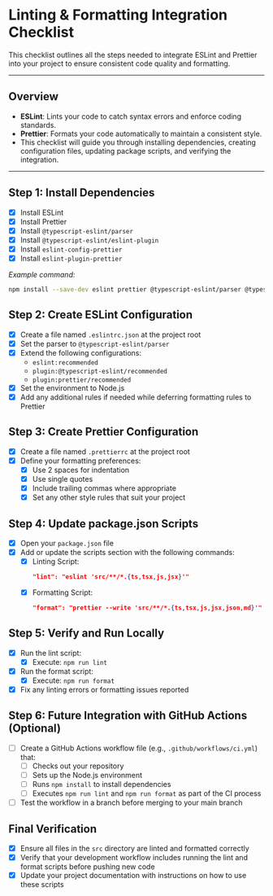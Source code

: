 # Linting & Formatting Integration Checklist

This checklist outlines all the steps needed to integrate ESLint and Prettier into your project to ensure consistent code quality and formatting.

---

## Overview

- **ESLint**: Lints your code to catch syntax errors and enforce coding standards.
- **Prettier**: Formats your code automatically to maintain a consistent style.
- This checklist will guide you through installing dependencies, creating configuration files, updating package scripts, and verifying the integration.

---

## Step 1: Install Dependencies

- [x] Install ESLint
- [x] Install Prettier
- [x] Install `@typescript-eslint/parser`
- [x] Install `@typescript-eslint/eslint-plugin`
- [x] Install `eslint-config-prettier`
- [x] Install `eslint-plugin-prettier`

_Example command:_

```bash
npm install --save-dev eslint prettier @typescript-eslint/parser @typescript-eslint/eslint-plugin eslint-config-prettier eslint-plugin-prettier
```

## Step 2: Create ESLint Configuration

- [x] Create a file named `.eslintrc.json` at the project root
- [x] Set the parser to `@typescript-eslint/parser`
- [x] Extend the following configurations:
  - `eslint:recommended`
  - `plugin:@typescript-eslint/recommended`
  - `plugin:prettier/recommended`
- [x] Set the environment to Node.js
- [x] Add any additional rules if needed while deferring formatting rules to Prettier

## Step 3: Create Prettier Configuration

- [x] Create a file named `.prettierrc` at the project root
- [x] Define your formatting preferences:
  - [x] Use 2 spaces for indentation
  - [x] Use single quotes
  - [x] Include trailing commas where appropriate
  - [x] Set any other style rules that suit your project

## Step 4: Update package.json Scripts

- [x] Open your `package.json` file
- [x] Add or update the scripts section with the following commands:
  - [x] Linting Script:
    ```json
    "lint": "eslint 'src/**/*.{ts,tsx,js,jsx}'"
    ```
  - [x] Formatting Script:
    ```json
    "format": "prettier --write 'src/**/*.{ts,tsx,js,jsx,json,md}'"
    ```

## Step 5: Verify and Run Locally

- [x] Run the lint script:
  - [x] Execute: `npm run lint`
- [x] Run the format script:
  - [x] Execute: `npm run format`
- [x] Fix any linting errors or formatting issues reported

## Step 6: Future Integration with GitHub Actions (Optional)

- [ ] Create a GitHub Actions workflow file (e.g., `.github/workflows/ci.yml`) that:
  - [ ] Checks out your repository
  - [ ] Sets up the Node.js environment
  - [ ] Runs `npm install` to install dependencies
  - [ ] Executes `npm run lint` and `npm run format` as part of the CI process
- [ ] Test the workflow in a branch before merging to your main branch

## Final Verification

- [x] Ensure all files in the `src` directory are linted and formatted correctly
- [x] Verify that your development workflow includes running the lint and format scripts before pushing new code
- [x] Update your project documentation with instructions on how to use these scripts
